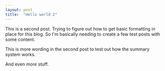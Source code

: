```yaml
---
layout: post
title:  "Hello world 2"
---
```

This is a second post.  Trying to figure out how to get basic formatting in place for this blog.  So I'm basically needing to create a few test posts with some content.

This is more wording in the second post to test out how the summary system works.

And even *more* stuff.